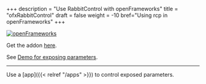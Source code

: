 +++
description = "Use RabbitControl with openFrameworks"
title = "ofxRabbitControl"
draft = false
weight = -10
bref="Using rcp in openFrameworks"
+++

[![openFrameworks](/logos/of.png#center)](https://openframeworks.cc/)

Get the addon [here](https://github.com/rabbitControl/ofxRabbitControl).

See [Demo for exposing parameters](https://github.com/rabbitControl/ofxRabbitControl/tree/master/example/src).

---
Use a [app]({{< relref "/apps" >}}) to control exposed parameters.
